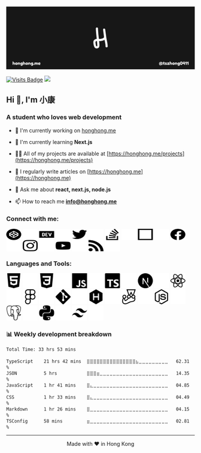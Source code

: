 [![小康's GitHub Banner](./assets/images/header.png)](https://honghong.me)

[![Visits Badge](https://komarev.com/ghpvc/?username=tszhong0411&label=Profile%20views&color=red&style=for-the-badge)](https://honghong.me)
[![](https://wakatime.com/badge/user/8747fe60-b1f6-4787-b726-bfea4896868a.svg?style=for-the-badge)](https://wakatime.com/@tszhong0411)

<h2>Hi 👋, I'm 小康</h2>
<h3>A student who loves web development</h3>

- 🔭 I'm currently working on [honghong.me](https://github.com/tszhong0411/honghong.me)

- 🌱 I'm currently learning **Next.js**

- 👨‍💻 All of my projects are available at [https://honghong.me/projects](https://honghong.me/projects)

- 📝 I regularly write articles on [https://honghong.me](https://honghong.me)

- 💬 Ask me about **react, next.js, node.js**

- 📫 How to reach me **info@honghong.me**

<h3 align="left">Connect with me:</h3>

[<img align="center" src="./assets/images/icons/light/codepen.svg" height="30" width="40" />](https://codepen.io/tszhong0411#gh-light-mode-only)
[<img align="center" src="./assets/images/icons/dark/codepen.svg" height="30" width="40" />](https://codepen.io/tszhong0411#gh-dark-mode-only)
[<img align="center" src="./assets/images/icons/light/devdotto.svg" height="30" width="40" />](https://dev.to/tszhong0411#gh-light-mode-only)
[<img align="center" src="./assets/images/icons/dark/devdotto.svg" height="30" width="40" />](https://dev.to/tszhong0411#gh-dark-mode-only)
[<img align="center" src="./assets/images/icons/light/twitter.svg" height="30" width="40" />](https://twitter.com/tszhonglai0411#gh-light-mode-only)
[<img align="center" src="./assets/images/icons/dark/twitter.svg" height="30" width="40" />](https://twitter.com/tszhonglai0411#gh-dark-mode-only)
[<img align="center" src="./assets/images/icons/light/stackoverflow.svg" height="30" width="40" />](https://stackoverflow.com/users/15166428/tszhong0411#gh-light-mode-only)
[<img align="center" src="./assets/images/icons/dark/stackoverflow.svg" height="30" width="40" />](https://stackoverflow.com/users/15166428/tszhong0411#gh-dark-mode-only)
[<img align="center" src="./assets/images/icons/light/codesandbox.svg" height="30" width="40" />](https://codesandbox.io/u/TszHong#gh-light-mode-only)
[<img align="center" src="./assets/images/icons/dark/codesandbox.svg" height="30" width="40" />](https://codesandbox.io/u/TszHong#gh-dark-mode-only)
[<img align="center" src="./assets/images/icons/light/facebook.svg" height="30" width="40" />](https://fb.com/tszhonglai.0411#gh-light-mode-only)
[<img align="center" src="./assets/images/icons/dark/facebook.svg" height="30" width="40" />](https://fb.com/tszhonglai.0411#gh-dark-mode-only)
[<img align="center" src="./assets/images/icons/light/instagram.svg" height="30" width="40" />](https://instagram.com/tszhong0411#gh-light-mode-only)
[<img align="center" src="./assets/images/icons/dark/instagram.svg" height="30" width="40" />](https://instagram.com/tszhong0411#gh-dark-mode-only)
[<img align="center" src="./assets/images/icons/light/youtube.svg" height="30" width="40" />](https://www.youtube.com/c/小康#gh-light-mode-only)
[<img align="center" src="./assets/images/icons/dark/youtube.svg" height="30" width="40" />](https://www.youtube.com/c/小康#gh-dark-mode-only)
[<img align="center" src="./assets/images/icons/light/rss.svg" height="30" width="40" />](https://honghong.me/rss.xml#gh-light-mode-only)
[<img align="center" src="./assets/images/icons/dark/rss.svg" height="30" width="40" />](https://honghong.me/rss.xml#gh-dark-mode-only)

<h3 align="left">Languages and Tools:</h3>

[<img src="./assets/images/icons/light/html5.svg" width="40" height="40"/>](https://html.spec.whatwg.org/#gh-light-mode-only)
[<img src="./assets/images/icons/dark/html5.svg" width="40" height="40"/>](https://html.spec.whatwg.org/#gh-dark-mode-only)
[<img src="./assets/images/icons/light/css3.svg" width="40" height="40"/>](https://www.w3.org/Style/CSS/#gh-light-mode-only)
[<img src="./assets/images/icons/dark/css3.svg" width="40" height="40"/>](https://www.w3.org/Style/CSS/#gh-dark-mode-only)
[<img src="./assets/images/icons/light/javascript.svg" width="40" height="40"/>](https://developer.mozilla.org/en-US/docs/Web/JavaScript#gh-light-mode-only)
[<img src="./assets/images/icons/dark/javascript.svg" width="40" height="40"/>](https://developer.mozilla.org/en-US/docs/Web/JavaScript#gh-dark-mode-only)
[<img src="./assets/images/icons/light/typescript.svg" width="40" height="40"/>](https://www.typescriptlang.org#gh-light-mode-only)
[<img src="./assets/images/icons/dark/typescript.svg" width="40" height="40"/>](https://www.typescriptlang.org#gh-dark-mode-only)
[<img src="./assets/images/icons/light/nextdotjs.svg" width="40" height="40"/>](https://nextjs.org#gh-light-mode-only)
[<img src="./assets/images/icons/dark/nextdotjs.svg" width="40" height="40"/>](https://nextjs.org#gh-dark-mode-only)
[<img src="./assets/images/icons/light/react.svg" width="40" height="40"/>](https://reactjs.org#gh-light-mode-only)
[<img src="./assets/images/icons/dark/react.svg" width="40" height="40"/>](https://reactjs.org#gh-dark-mode-only)
[<img src="./assets/images/icons/light/figma.svg" width="40" height="40"/>](https://www.figma.com#gh-light-mode-only)
[<img src="./assets/images/icons/dark/figma.svg" width="40" height="40"/>](https://www.figma.com#gh-dark-mode-only)
[<img src="./assets/images/icons/light/git.svg" width="40" height="40"/>](https://git-scm.com#gh-light-mode-only)
[<img src="./assets/images/icons/dark/git.svg" width="40" height="40"/>](https://git-scm.com#gh-dark-mode-only)
[<img src="./assets/images/icons/light/hexo.svg" width="40" height="40"/>](https://hexo.io#gh-light-mode-only)
[<img src="./assets/images/icons/dark/hexo.svg" width="40" height="40"/>](https://hexo.io#gh-dark-mode-only)
[<img src="./assets/images/icons/light/jest.svg" width="40" height="40"/>](https://jestjs.io#gh-light-mode-only)
[<img src="./assets/images/icons/dark/jest.svg" width="40" height="40"/>](https://jestjs.io#gh-dark-mode-only)
[<img src="./assets/images/icons/light/nodedotjs.svg" width="40" height="40"/>](https://nodejs.org#gh-light-mode-only)
[<img src="./assets/images/icons/dark/nodedotjs.svg" width="40" height="40"/>](https://nodejs.org#gh-dark-mode-only)
[<img src="./assets/images/icons/light/postgresql.svg" width="40" height="40"/>](https://www.postgresql.org#gh-light-mode-only)
[<img src="./assets/images/icons/dark/postgresql.svg" width="40" height="40"/>](https://www.postgresql.org#gh-dark-mode-only)
[<img src="./assets/images/icons/light/python.svg" width="40" height="40"/>](https://www.python.org#gh-light-mode-only)
[<img src="./assets/images/icons/dark/python.svg" width="40" height="40"/>](https://www.python.org#gh-dark-mode-only)
[<img src="./assets/images/icons/light/tailwindcss.svg" width="40" height="40"/>](https://tailwindcss.com/#gh-light-mode-only)
[<img src="./assets/images/icons/dark/tailwindcss.svg" width="40" height="40"/>](https://tailwindcss.com/#gh-dark-mode-only)

### 📊 Weekly development breakdown

<!--START_SECTION:waka-->

```text
Total Time: 33 hrs 53 mins

TypeScript    21 hrs 42 mins  ⣿⣿⣿⣿⣿⣿⣿⣿⣿⣿⣿⣿⣿⣿⣿⣦⣀⣀⣀⣀⣀⣀⣀⣀⣀   62.31 %
JSON          5 hrs           ⣿⣿⣿⣶⣀⣀⣀⣀⣀⣀⣀⣀⣀⣀⣀⣀⣀⣀⣀⣀⣀⣀⣀⣀⣀   14.35 %
JavaScript    1 hr 41 mins    ⣿⣄⣀⣀⣀⣀⣀⣀⣀⣀⣀⣀⣀⣀⣀⣀⣀⣀⣀⣀⣀⣀⣀⣀⣀   04.85 %
CSS           1 hr 33 mins    ⣿⣄⣀⣀⣀⣀⣀⣀⣀⣀⣀⣀⣀⣀⣀⣀⣀⣀⣀⣀⣀⣀⣀⣀⣀   04.49 %
Markdown      1 hr 26 mins    ⣿⣀⣀⣀⣀⣀⣀⣀⣀⣀⣀⣀⣀⣀⣀⣀⣀⣀⣀⣀⣀⣀⣀⣀⣀   04.15 %
TSConfig      58 mins         ⣶⣀⣀⣀⣀⣀⣀⣀⣀⣀⣀⣀⣀⣀⣀⣀⣀⣀⣀⣀⣀⣀⣀⣀⣀   02.81 %
```

<!--END_SECTION:waka-->

---

<p align="center">Made with ❤️ in Hong Kong</p>
